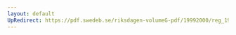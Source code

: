 ```yaml
---
layout: default
UpRedirect: https://pdf.swedeb.se/riksdagen-volumeG-pdf/19992000/reg_19992000/reg_19992000_0077.pdf
---
```

